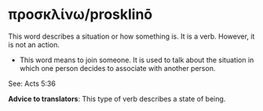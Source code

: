 # προσκλίνω/prosklinō
This word describes a situation or how something is. It is a verb. However, it is not an action.
* This word means to join someone. It is used to talk about the situation in which one person decides to associate with another person.

See: Acts 5:36

**Advice to translators**: This type of verb describes a state of being.
